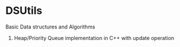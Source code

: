 # DSUtils
Basic Data structures and Algorithms
1) Heap/Priority Queue implementation in C++ with update operation
